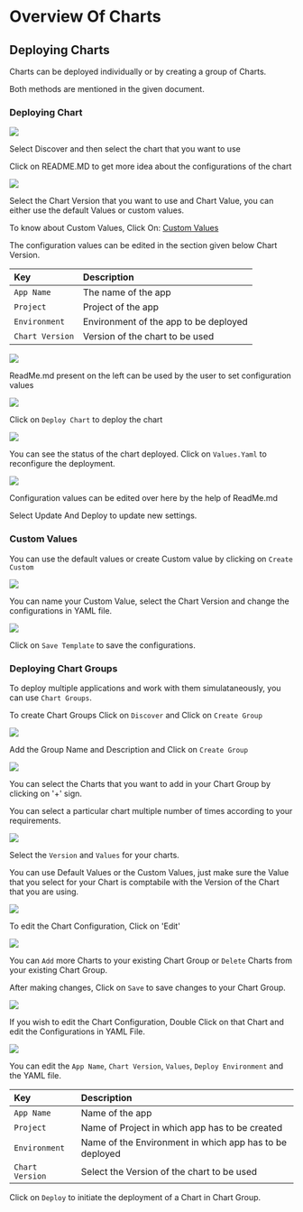 # Overview Of Charts

## Deploying Charts

Charts can be deployed individually or by creating a group of Charts.

Both methods are mentioned in the given document.

### Deploying Chart

![](../images/deploy-chart/overview-of-charts/depchart1.jpg)

Select Discover and then select the chart that you want to use

Click on README.MD to get more idea about the configurations of the chart

![](../images/deploy-chart/overview-of-charts/custom.jpg)

Select the Chart Version that you want to use and Chart Value, you can either use the default Values or custom values.

To know about Custom Values, Click On: [Custom Values](overview-of-charts.md#custom-values)

The configuration values can be edited in the section given below Chart Version.

| Key | Description |
| :--- | :--- |
| `App Name` | The name of the app |
| `Project` | Project of the app |
| `Environment` | Environment of the app to be deployed |
| `Chart Version` | Version of the chart to be used |

![](../images/deploy-chart/overview-of-charts/depchart4config.jpg)

ReadMe.md present on the left can be used by the user to set configuration values

![](../images/deploy-chart/overview-of-charts/depchart4readme.jpg)

Click on `Deploy Chart` to deploy the chart

![](../images/deploy-chart/overview-of-charts/depchartdeployedredo.jpg)

You can see the status of the chart deployed. Click on `Values.Yaml` to reconfigure the deployment.

![](../images/deploy-chart/overview-of-charts/depchartreconfig.jpg)

Configuration values can be edited over here by the help of ReadMe.md

Select Update And Deploy to update new settings.

### Custom Values

You can use the default values or create Custom value by clicking on `Create Custom`

![](../images/deploy-chart/overview-of-charts/custom.jpg)

You can name your Custom Value, select the Chart Version and change the configurations in YAML file.

![](../images/deploy-chart/overview-of-charts/custom_val.jpg)

Click on `Save Template` to save the configurations.

### Deploying Chart Groups

To deploy multiple applications and work with them simulataneously, you can use `Chart Groups`.

To create Chart Groups Click on `Discover` and Click on `Create Group`

![](../images/deploy-chart/overview-of-charts/screen2.jpg)

Add the Group Name and Description and Click on `Create Group`

![](../images/deploy-chart/overview-of-charts/create_group.jpg)

You can select the Charts that you want to add in your Chart Group by clicking on '+' sign. 

You can select a particular chart multiple number of times according to your requirements.

![](../images/deploy-chart/overview-of-charts/select_charts.jpg)

Select the `Version` and `Values` for your charts.

You can use Default Values or the Custom Values, just make sure the Value that you select for your Chart is comptabile with the Version of the Chart that you are using.

![](../images/deploy-chart/overview-of-charts/select_charts2.jpg)

To edit the Chart Configuration, Click on 'Edit'

![](../images/deploy-chart/overview-of-charts/edit_group.jpg)

You can `Add` more Charts to your existing Chart Group or `Delete` Charts from your existing Chart Group.

After making changes, Click on `Save` to save changes to your Chart Group.

![](../images/deploy-chart/overview-of-charts/edit_group2.jpg)

If you wish to edit the Chart Configuration, Double Click on that Chart and edit the Configurations in YAML File.

![](../images/deploy-chart/overview-of-charts/edit_chart1.jpg)

You can edit the `App Name`, `Chart Version`, `Values`, `Deploy Environment` and the YAML file.

| Key | Description |
| :--- | :--- |
| `App Name` | Name of the app |
| `Project` | Name of Project in which app has to be created |
| `Environment` | Name of the Environment in which app has to be deployed |
| `Chart Version` | Select the Version of the chart to be used |

Click on `Deploy` to initiate the deployment of a Chart in Chart Group.

